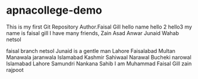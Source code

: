 # apnacollege-demo
This is my first Git Repository
Author.Faisal Gill
hello name
hello 2 
hello3
my name is faisal gill
I have many friends,
Zain
Asad
Anwar
Junaid 
Wahab
netsol

faisal branch netsol
Junaid is a gentle man
Lahore
Faisalabad
Multan
Manawala
jaranwala
Islamabad
Kashmir
Sahiwaal
Narawal
Bucheki
narowal
Islamabad
Lahore
Samundri
Nankana Sahib
I am Muhammad Faisal Gill
zain rajpoot